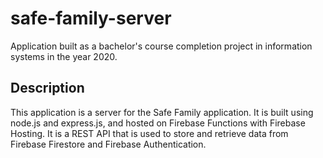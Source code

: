 # safe-family-server
Application built as a bachelor's course completion project in information systems in the year 2020.

## Description
This application is a server for the Safe Family application. 
It is built using node.js and express.js, and hosted on Firebase Functions with Firebase Hosting.
It is a REST API that is used to store and retrieve data from Firebase Firestore and Firebase Authentication.